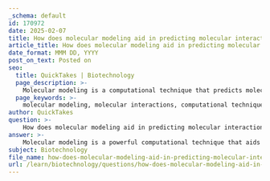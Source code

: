 ```yaml
---
_schema: default
id: 170972
date: 2025-02-07
title: How does molecular modeling aid in predicting molecular interactions?
article_title: How does molecular modeling aid in predicting molecular interactions?
date_format: MMM DD, YYYY
post_on_text: Posted on
seo:
  title: QuickTakes | Biotechnology
  page_description: >-
    Molecular modeling is a computational technique that predicts molecular interactions by simulating molecular structures, dynamics, and behaviors. It aids in drug design, explores conformational spaces, and elucidates non-covalent interactions, enhancing our understanding of biological and chemical processes.
  page_keywords: >-
    molecular modeling, molecular interactions, computational techniques, visualization, molecular dynamics, binding affinities, conformational space, non-covalent interactions, drug design, optimization, experimental data
author: QuickTakes
question: >-
    How does molecular modeling aid in predicting molecular interactions?
answer: >-
    Molecular modeling is a powerful computational technique that aids in predicting molecular interactions by simulating the structure, dynamics, and behavior of molecules. Here are several key ways in which molecular modeling contributes to our understanding of molecular interactions:\n\n1. **Visualization of Molecular Structures**: Molecular modeling allows researchers to visualize the three-dimensional structures of molecules, including proteins, nucleic acids, and small ligands. This visualization helps in understanding how different molecular conformations can influence interactions.\n\n2. **Simulation of Molecular Dynamics**: By using molecular dynamics simulations, researchers can observe how molecules move and interact over time. This is particularly useful for studying the dynamic nature of biomolecules, such as proteins, which can undergo conformational changes that affect their function and interactions with other molecules.\n\n3. **Prediction of Binding Affinities**: Molecular modeling can be used to predict how strongly different molecules will bind to one another. This is especially important in drug design, where understanding the binding affinity between a drug candidate and its target protein can inform the development of more effective therapeutics.\n\n4. **Exploration of Conformational Space**: Researchers can use molecular modeling to explore the vast conformational space of a molecule. By simulating various conformations, they can identify which structures are most likely to occur and how these structures may interact with other molecules.\n\n5. **Understanding Non-Covalent Interactions**: Molecular modeling helps in elucidating non-covalent interactions, such as hydrogen bonds, ionic interactions, and van der Waals forces. These interactions are crucial for the stability and specificity of molecular complexes, such as enzyme-substrate interactions and receptor-ligand binding.\n\n6. **Drug Design and Optimization**: In the field of drug design, molecular modeling is used to screen large libraries of compounds to identify potential drug candidates. By predicting how these compounds will interact with biological targets, researchers can optimize their chemical structures for better efficacy and reduced side effects.\n\n7. **Integration with Experimental Data**: Molecular modeling can be combined with experimental techniques, such as X-ray crystallography and NMR spectroscopy, to validate and refine models of molecular interactions. This integration enhances the accuracy of predictions and provides a more comprehensive understanding of molecular behavior.\n\nIn summary, molecular modeling serves as a crucial tool in predicting molecular interactions by providing insights into molecular structure, dynamics, and the nature of interactions. This capability is invaluable in various fields, including drug design, protein engineering, and the study of biochemical pathways.
subject: Biotechnology
file_name: how-does-molecular-modeling-aid-in-predicting-molecular-interactions.md
url: /learn/biotechnology/questions/how-does-molecular-modeling-aid-in-predicting-molecular-interactions
---
```


&nbsp;